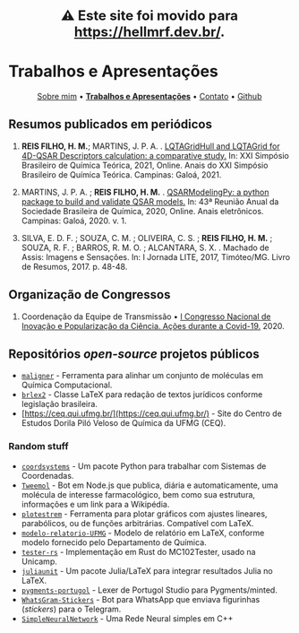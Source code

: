 <script>location.href="https://hellmrf.dev.br/trabalhos";</script>

<div style="font-weight: bold; font-size: 24px; text-align: center;">
    <p>⚠️ Este site foi movido para <a href="https://hellmrf.dev.br/">https://hellmrf.dev.br/</a>.</p>
</div>

# Trabalhos e Apresentações
<div style="text-align:center;">
<a href="https://hellmrf.dev.br/bio">Sobre mim</a> &bull;
<a href="https://hellmrf.dev.br/trabalhos"><b>Trabalhos e Apresentações</b></a> &bull;
<a href="https://hellmrf.dev.br/contato">Contato</a> &bull;
<a href="https://github.com/hellmrf">Github</a>
</div>

## Resumos publicados em periódicos

1. **REIS FILHO, H. M.**; MARTINS, J. P. A. . [LQTAGridHull and LQTAGrid for 4D-QSAR Descriptors calculation: a comparative study.](https://proceedings.science/sbqt-2021/trabalhos/lqtagridhull-and-lqtagrid-for-4d-qsar-descriptors-calculation-a-comparative-stud?lang=pt-br) In: XXI Simpósio Brasileiro de Química Teórica, 2021, Online. Anais do XXI Simpósio Brasileiro de Química Teórica. Campinas: Galoá, 2021.

2.  MARTINS, J. P. A. ; **REIS FILHO, H. M.** . [QSARModelingPy: a python package to build and validate QSAR models.](https://proceedings.science/rasbq-2020/papers/qsarmodelingpy-a-python-package-to-build-and-validate-qsar-models?lang=en) In: 43ª Reunião Anual da Sociedade Brasileira de Química, 2020, Online. Anais eletrônicos. Campinas: Galoá, 2020. v. 1.

3.  SILVA, E. D. F. ; SOUZA, C. M. ; OLIVEIRA, C. S. ; **REIS FILHO, H. M.** ; SOUZA, R. F. ; BARROS, R. M. O. ; ALCANTARA, S. X. . Machado de Assis: Imagens e Sensações. In: I Jornada LITE, 2017, Timóteo/MG. Livro de Resumos, 2017. p. 48-48.


## Organização de Congressos

1. Coordenação da Equipe de Transmissão &bull; [I Congresso Nacional de Inovação e Popularização da Ciência. Ações durante a Covid-19.](https://repositorio.ufmg.br/bitstream/1843/50717/1/I%20Congresso%20Nacional%20de%20Inova%C3%A7%C3%A3o%20e%20Populariza%C3%A7%C3%A3o%20da%20Ci%C3%AAncia%20a%C3%A7%C3%B5es%20durante%20a%20covid-19.pdf) 2020.


## Repositórios _open-source_ projetos públicos

- [`maligner`](https://github.com/hellmrf/maligner) - Ferramenta para alinhar um conjunto de moléculas em Química Computacional.
- [`brlex2`](https://github.com/hellmrf/brlex2) - Classe LaTeX para redação de textos jurídicos conforme legislação brasileira.
- [https://ceq.qui.ufmg.br/](https://ceq.qui.ufmg.br/) - Site do Centro de Estudos Dorila Piló Veloso de Química da UFMG (CEQ).

### Random stuff
- [`coordsystems`](https://github.com/hellmrf/coordsystems) - Um pacote Python para trabalhar com Sistemas de Coordenadas.
- [`Tweemol`](https://github.com/hellmrf/Tweemol) - Bot em Node.js que publica, diária e automaticamente, uma molécula de interesse farmacológico, bem como sua estrutura, informações e um link para a Wikipédia.
- [`plotestrem`](https://github.com/hellmrf/plotestrem) - Ferramenta para plotar gráficos com ajustes lineares, parabólicos, ou de funções arbitrárias. Compatível com LaTeX.
- [`modelo-relatorio-UFMG`](https://github.com/hellmrf/modelo-relatorio-UFMG) - Modelo de relatório em LaTeX, conforme modelo fornecido pelo Departamento de Química.
- [`tester-rs`](https://github.com/hellmrf/tester-rs) - Implementação em Rust do MC102Tester, usado na Unicamp.
- [`juliaunit`](https://github.com/hellmrf/juliaunit) - Um pacote Julia/LaTeX para integrar resultados Julia no LaTeX.
- [`pygments-portugol`](https://github.com/hellmrf/pygments-portugol) - Lexer de Portugol Studio para Pygments/minted.
- [`WhatsGram-Stickers`](https://github.com/hellmrf/WhatsGram-Stickers) - Bot para WhatsApp que enviava figurinhas (_stickers_) para o Telegram.
- [`SimpleNeuralNetwork`](https://github.com/hellmrf/SimpleNeuralNetwork) - Uma Rede Neural simples em C++
